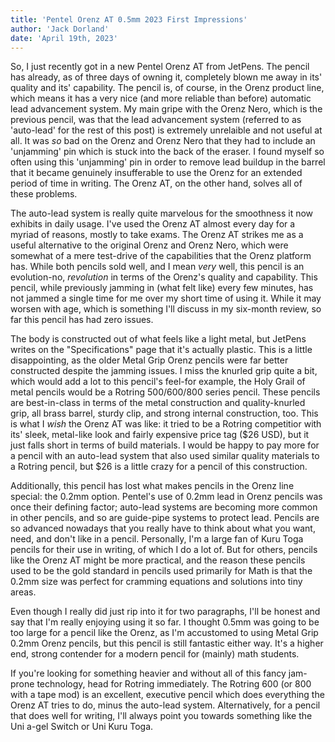 ```yaml
---
title: 'Pentel Orenz AT 0.5mm 2023 First Impressions'
author: 'Jack Dorland'
date: 'April 19th, 2023'
---
```


So, I just recently got in a new Pentel Orenz AT from JetPens. The pencil has already, as of three days of owning it, completely blown me away in its' quality and its' capability. <!--more--> The pencil is, of course, in the Orenz product line, which means it has a very nice (and more reliable than before) automatic lead advancement system. My main gripe with the Orenz Nero, which is the previous pencil, was that the lead advancement system (referred to as 'auto-lead' for the rest of this post) is extremely unrelaible and not useful at all. It was *so* bad on the Orenz and Orenz Nero that they had to include an 'unjamming' pin which is stuck into the back of the eraser. I found myself so often using this 'unjamming' pin in order to remove lead buildup in the barrel that it became genuinely insufferable to use the Orenz for an extended period of time in writing. The Orenz AT, on the other hand, solves all of these problems.

The auto-lead system is really quite marvelous for the smoothness it now exhibits in daily usage. I've used the Orenz AT almost every day for a myriad of reasons, mostly to take exams. The Orenz AT strikes me as a useful alternative to the original Orenz and Orenz Nero, which were somewhat of a mere test-drive of the capabilities that the Orenz platform has. While both pencils sold well, and I mean *very* well, this pencil is an evolution-no, *revolution* in terms of the Orenz's quality and capability. This pencil, while previously jamming in (what felt like) every few minutes, has not jammed a single time for me over my short time of using it. While it may worsen with age, which is something I'll discuss in my six-month review, so far this pencil has had zero issues.

The body is constructed out of what feels like a light metal, but JetPens writes on the "Specifications" page that it's actually plastic. This is a little disappointing, as the older Metal Grip Orenz pencils were far better constructed despite the jamming issues. I miss the knurled grip quite a bit, which would add a lot to this pencil's feel-for example, the Holy Grail of metal pencils would be a Rotring 500/600/800 series pencil. These pencils are best-in-class in terms of the metal construction and quality-knurled grip, all brass barrel, sturdy clip, and strong internal construction, too. This is what I *wish* the Orenz AT was like: it tried to be a Rotring competitior with its' sleek, metal-like look and fairly expensive price tag ($26 USD), but it just falls short in terms of build materials. I would be happy to pay more for a pencil with an auto-lead system that also used similar quality materials to a Rotring pencil, but $26 is a little crazy for a pencil of this construction. 

Additionally, this pencil has lost what makes pencils in the Orenz line special: the 0.2mm option. Pentel's use of 0.2mm lead in Orenz pencils was once their defining factor; auto-lead systems are becoming more common in other pencils, and so are guide-pipe systems to protect lead. Pencils are so advanced nowadays that you really have to think about what you want, need, and don't like in a pencil. Personally, I'm a large fan of Kuru Toga pencils for their use in writing, of which I do a lot of. But for others, pencils like the Orenz AT might be more practical, and the reason these pencils used to be the gold standard in pencils used primarily for Math is that the 0.2mm size was perfect for cramming equations and solutions into tiny areas. 

Even though I really did just rip into it for two paragraphs, I'll be honest and say that I'm really enjoying using it so far. I thought 0.5mm was going to be too large for a pencil like the Orenz, as I'm accustomed to using Metal Grip 0.2mm Orenz pencils, but this pencil is still fantastic either way. It's a higher end, strong contender for a modern pencil for (mainly) math students. 
	
If you're looking for something heavier and without all of this fancy jam-prone technology, head for Rotring immediately. The Rotring 600 (or 800 with a tape mod) is an excellent, executive pencil which does everything the Orenz AT tries to do, minus the auto-lead system. Alternatively, for a pencil that does well for writing, I'll always point you towards something like the Uni a-gel Switch or Uni Kuru Toga.  
